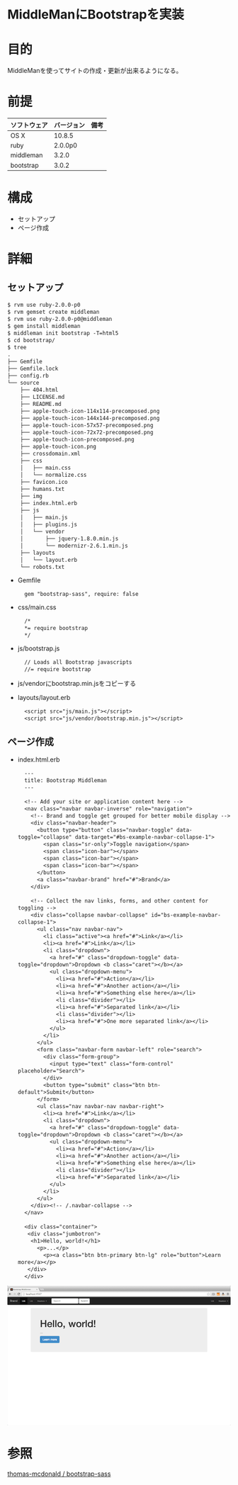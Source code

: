 MiddleManにBootstrapを実装
===================

# 目的 #
MiddleManを使ってサイトの作成・更新が出来るようになる。

# 前提 #
| ソフトウェア   | バージョン   | 備考        |
|:---------------|:-------------|:------------|
| OS X           |10.8.5        |             |
| ruby           |2.0.0p0       |             |
| middleman      |3.2.0         |             |
| bootstrap      |3.0.2         |             |

# 構成 #
+ セットアップ
+ ページ作成

# 詳細 #

## セットアップ ##

    $ rvm use ruby-2.0.0-p0
    $ rvm gemset create middleman
    $ rvm use ruby-2.0.0-p0@middleman
    $ gem install middleman
    $ middleman init bootstrap -T=html5
    $ cd bootstrap/
    $ tree
    .
    ├── Gemfile
    ├── Gemfile.lock
    ├── config.rb
    └── source
        ├── 404.html
        ├── LICENSE.md
        ├── README.md
        ├── apple-touch-icon-114x114-precomposed.png
        ├── apple-touch-icon-144x144-precomposed.png
        ├── apple-touch-icon-57x57-precomposed.png
        ├── apple-touch-icon-72x72-precomposed.png
        ├── apple-touch-icon-precomposed.png
        ├── apple-touch-icon.png
        ├── crossdomain.xml
        ├── css
        │   ├── main.css
        │   └── normalize.css
        ├── favicon.ico
        ├── humans.txt
        ├── img
        ├── index.html.erb
        ├── js
        │   ├── main.js
        │   ├── plugins.js
        │   └── vendor
        │       ├── jquery-1.8.0.min.js
        │       └── modernizr-2.6.1.min.js
        ├── layouts
        │   └── layout.erb
        └── robots.txt
    
+ Gemfile

        gem "bootstrap-sass", require: false

+ css/main.css

        /*
        *= require bootstrap
        */

+ js/bootstrap.js

        // Loads all Bootstrap javascripts
        //= require bootstrap

+ js/vendorにbootstrap.min.jsをコピーする


+ layouts/layout.erb

        <script src="js/main.js"></script>
        <script src="js/vendor/bootstrap.min.js"></script>          

##  ページ作成 ##

+ index.html.erb

        ---
        title: Bootstrap Middleman
        ---

        <!-- Add your site or application content here -->
        <nav class="navbar navbar-inverse" role="navigation">
          <!-- Brand and toggle get grouped for better mobile display -->
          <div class="navbar-header">
            <button type="button" class="navbar-toggle" data-toggle="collapse" data-target="#bs-example-navbar-collapse-1">
              <span class="sr-only">Toggle navigation</span>
              <span class="icon-bar"></span>
              <span class="icon-bar"></span>
              <span class="icon-bar"></span>
            </button>
            <a class="navbar-brand" href="#">Brand</a>
          </div>

          <!-- Collect the nav links, forms, and other content for toggling -->
          <div class="collapse navbar-collapse" id="bs-example-navbar-collapse-1">
            <ul class="nav navbar-nav">
              <li class="active"><a href="#">Link</a></li>
              <li><a href="#">Link</a></li>
              <li class="dropdown">
                <a href="#" class="dropdown-toggle" data-toggle="dropdown">Dropdown <b class="caret"></b></a>
                <ul class="dropdown-menu">
                  <li><a href="#">Action</a></li>
                  <li><a href="#">Another action</a></li>
                  <li><a href="#">Something else here</a></li>
                  <li class="divider"></li>
                  <li><a href="#">Separated link</a></li>
                  <li class="divider"></li>
                  <li><a href="#">One more separated link</a></li>
                </ul>
              </li>
            </ul>
            <form class="navbar-form navbar-left" role="search">
              <div class="form-group">
                <input type="text" class="form-control" placeholder="Search">
              </div>
              <button type="submit" class="btn btn-default">Submit</button>
            </form>
            <ul class="nav navbar-nav navbar-right">
              <li><a href="#">Link</a></li>
              <li class="dropdown">
                <a href="#" class="dropdown-toggle" data-toggle="dropdown">Dropdown <b class="caret"></b></a>
                <ul class="dropdown-menu">
                  <li><a href="#">Action</a></li>
                  <li><a href="#">Another action</a></li>
                  <li><a href="#">Something else here</a></li>
                  <li class="divider"></li>
                  <li><a href="#">Separated link</a></li>
                </ul>
              </li>
            </ul>
          </div><!-- /.navbar-collapse -->
        </nav>

        <div class="container">
         <div class="jumbotron">
          <h1>Hello, world!</h1>
            <p>...</p>
              <p><a class="btn btn-primary btn-lg" role="button">Learn more</a></p>
         </div>
        </div>

![](img/001.png)

# 参照 #

[thomas-mcdonald / bootstrap-sass](https://github.com/thomas-mcdonald/bootstrap-sass)

